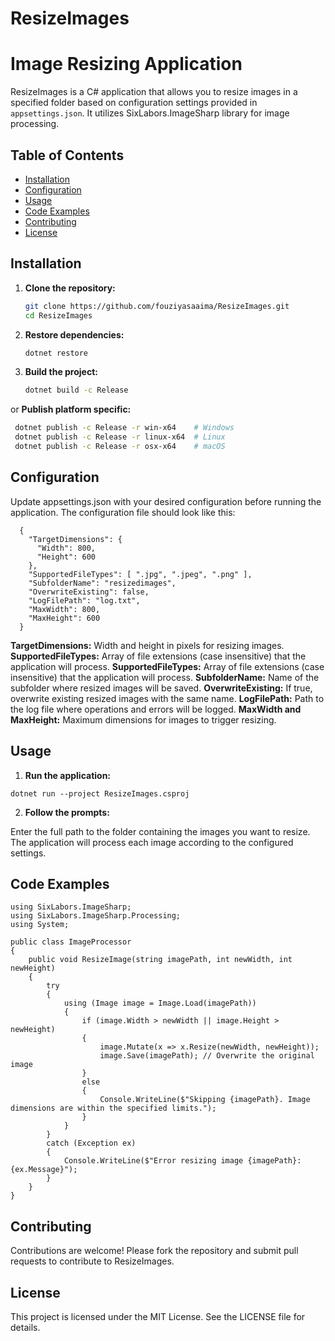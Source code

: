 # ResizeImages
# Image Resizing Application
ResizeImages is a C# application that allows you to resize images in a specified folder based on configuration settings provided in `appsettings.json`. It utilizes SixLabors.ImageSharp library for image processing.

## Table of Contents

- [Installation](#installation)
- [Configuration](#configuration)
- [Usage](#usage)
- [Code Examples](#codeexamples) 
- [Contributing](#contributing)
- [License](#license)

## Installation
1. **Clone the repository:**

   ```bash
   git clone https://github.com/fouziyasaaima/ResizeImages.git
   cd ResizeImages

2. **Restore dependencies:**
   ```bash
   dotnet restore

3. **Build the project:**
   ```bash
   dotnet build -c Release

or
  **Publish platform specific:**
  ```bash
   dotnet publish -c Release -r win-x64    # Windows
   dotnet publish -c Release -r linux-x64  # Linux
   dotnet publish -c Release -r osx-x64    # macOS
  ```


## Configuration
Update appsettings.json with your desired configuration before running the application. The configuration file should look like this:
```
  {
    "TargetDimensions": {
      "Width": 800,
      "Height": 600
    },
    "SupportedFileTypes": [ ".jpg", ".jpeg", ".png" ],
    "SubfolderName": "resizedimages",
    "OverwriteExisting": false,
    "LogFilePath": "log.txt",
    "MaxWidth": 800,
    "MaxHeight": 600
  }
```

**TargetDimensions:** Width and height in pixels for resizing images.
**SupportedFileTypes:** Array of file extensions (case insensitive) that the application will process.
**SupportedFileTypes:** Array of file extensions (case insensitive) that the application will process.
**SubfolderName:** Name of the subfolder where resized images will be saved.
**OverwriteExisting:** If true, overwrite existing resized images with the same name.
**LogFilePath:** Path to the log file where operations and errors will be logged.
**MaxWidth and MaxHeight:** Maximum dimensions for images to trigger resizing.

## Usage
1. **Run the application:**
```
dotnet run --project ResizeImages.csproj
```

2. **Follow the prompts:**

Enter the full path to the folder containing the images you want to resize.
The application will process each image according to the configured settings.

## Code Examples
```
using SixLabors.ImageSharp;
using SixLabors.ImageSharp.Processing;
using System;

public class ImageProcessor
{
    public void ResizeImage(string imagePath, int newWidth, int newHeight)
    {
        try
        {
            using (Image image = Image.Load(imagePath))
            {
                if (image.Width > newWidth || image.Height > newHeight)
                {
                    image.Mutate(x => x.Resize(newWidth, newHeight));
                    image.Save(imagePath); // Overwrite the original image
                }
                else
                {
                    Console.WriteLine($"Skipping {imagePath}. Image dimensions are within the specified limits.");
                }
            }
        }
        catch (Exception ex)
        {
            Console.WriteLine($"Error resizing image {imagePath}: {ex.Message}");
        }
    }
}
```

## Contributing
Contributions are welcome! Please fork the repository and submit pull requests to contribute to ResizeImages.

## License
This project is licensed under the MIT License. See the LICENSE file for details.

